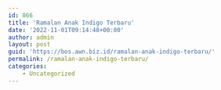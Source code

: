```yaml
---
id: 866
title: 'Ramalan Anak Indigo Terbaru'
date: '2022-11-01T09:14:48+00:00'
author: admin
layout: post
guid: 'https://bos.awn.biz.id/ramalan-anak-indigo-terbaru/'
permalink: /ramalan-anak-indigo-terbaru/
categories:
    - Uncategorized
---
```


